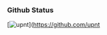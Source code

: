 ### Github Status
[![upnt](https://github-readme-stats.vercel.app/api?username=upnt&count_private=true&show_icons=true&theme=dracula)](https://github.com/upnt
